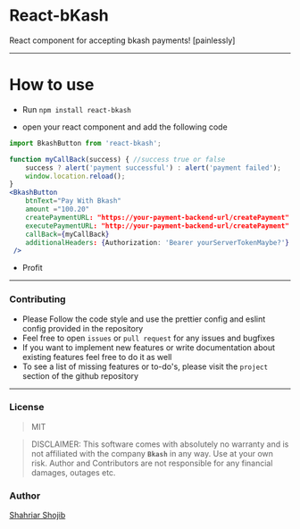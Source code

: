 # React-bKash

React component for accepting bkash payments! [painlessly]

---

# How to use

-   Run `npm install react-bkash`

-   open your react component and add the following code

```jsx
import BkashButton from 'react-bkash';

function myCallBack(success) { //success true or false
	success ? alert('payment successful') : alert('payment failed');
	window.location.reload();
}
<BkashButton
	btnText="Pay With Bkash"
	amount ="100.20"
	createPaymentURL: "https://your-payment-backend-url/createPayment"
	executePaymentURL: "http://your-payment-backend-url/createPayment"
	callBack={myCallBack}
	additionalHeaders: {Authorization: 'Bearer yourServerTokenMaybe?'}
 />
```

-   Profit

---

### Contributing

-   Please Follow the code style and use the prettier config and eslint config provided in the repository
-   Feel free to open `issues` or `pull request` for any issues and bugfixes
-   If you want to implement new features or write documentation about existing features feel free to do it as well
-   To see a list of missing features or to-do's, please visit the `project` section of the github repository

---

### License

> MIT

> DISCLAIMER: This software comes with absolutely no warranty and is not affiliated with the company **`Bkash`** in any way. Use at your own risk. Author and Contributors are not responsible for any financial damages, outages etc.

### Author

[Shahriar Shojib](https://github.com/shahriar-shojib)
